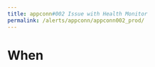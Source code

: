 ```yaml
---
title: appconn#002 Issue with Health Monitor
permalink: /alerts/appconn/appconn002_prod/
---
```


# When
